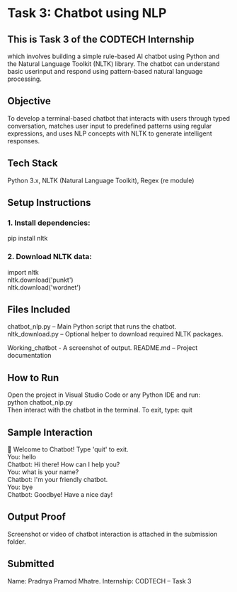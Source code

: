 # Task 3: Chatbot using NLP  

## This is Task 3 of the CODTECH Internship
which involves building a simple rule-based AI chatbot using Python and the Natural Language Toolkit (NLTK) library. 
The chatbot can understand basic userinput and respond using pattern-based natural language processing. 

## Objective  
To develop a terminal-based chatbot that interacts with users through typed conversation, matches user input to predefined patterns using regular expressions, and uses NLP concepts 
with NLTK to generate intelligent responses. 

## Tech Stack  
Python 3.x, NLTK (Natural Language Toolkit), Regex (re module) 

## Setup Instructions


### 1. Install dependencies:  
pip install nltk  

### 2. Download NLTK data:  
import nltk  
nltk.download('punkt')  
nltk.download('wordnet') 

## Files Included  
chatbot_nlp.py – Main Python script that runs the chatbot.  
nltk_download.py – Optional helper to download required NLTK packages.

Working_chatbot - A screenshot of output.
README.md – Project documentation 

## How to Run  
Open the project in Visual Studio Code or any Python IDE and run:  
python chatbot_nlp.py  
Then interact with the chatbot in the terminal. To exit, type: quit

## Sample Interaction  
🤖 Welcome to Chatbot! Type 'quit' to exit.  
You: hello  
Chatbot: Hi there! How can I help you?  
You: what is your name?  
Chatbot: I'm your friendly chatbot.  
You: bye  
Chatbot: Goodbye! Have a nice day!  

## Output Proof  
Screenshot or video of chatbot interaction is attached in the submission folder.  

## Submitted 
Name: Pradnya Pramod Mhatre.
Internship: CODTECH – Task 3  
